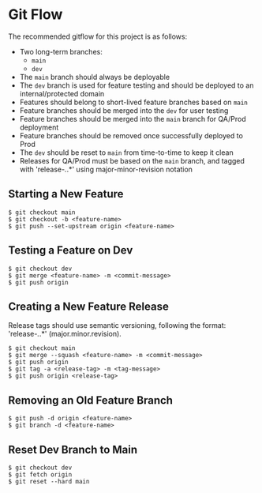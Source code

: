 # Git Flow

The recommended gitflow for this project is as follows:

* Two long-term branches:
  * `main`
  * `dev`
* The `main` branch should always be deployable
* The `dev` branch is used for feature testing and should be deployed to an internal/protected domain
* Features should belong to short-lived feature branches based on `main`
* Feature branches should be merged into the `dev` for user testing
* Feature branches should be merged into the `main` branch for QA/Prod deployment
* Feature branches should be removed once successfully deployed to Prod
* The `dev` should be reset to `main` from time-to-time to keep it clean
* Releases for QA/Prod must be based on the `main` branch, and tagged with 'release-*.*.*' using major-minor-revision notation

## Starting a New Feature

```ssh
$ git checkout main
$ git checkout -b <feature-name>
$ git push --set-upstream origin <feature-name>
```

## Testing a Feature on Dev


```ssh
$ git checkout dev
$ git merge <feature-name> -m <commit-message>
$ git push origin
```

## Creating a New Feature Release

Release tags should use semantic versioning, following the format: 'release-*.*.*' (major.minor.revision).

```ssh
$ git checkout main
$ git merge --squash <feature-name> -m <commit-message>
$ git push origin
$ git tag -a <release-tag> -m <tag-message>
$ git push origin <release-tag>
```

## Removing an Old Feature Branch

```ssh
$ git push -d origin <feature-name>
$ git branch -d <feature-name>
```

## Reset Dev Branch to Main

```ssh
$ git checkout dev
$ git fetch origin
$ git reset --hard main
```
